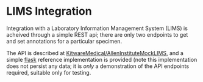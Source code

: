 # LIMS Integration

Integration with a Laboratory Information Management System (LIMS) is acheived through a simple REST api; there are only two endpoints to get and set annotations for a particular specimen.

The API is described at [KitwareMedical/AllenInstituteMockLIMS][mock], and a simple
[flask][flask] reference implementation is provided (note this implementation does not
persist any data; it is _only_ a demonstration of the API endpoints required, suitable 
only for testing.  

[mock]: https://github.com/KitwareMedical/AllenInstituteMockLIMS
[flask]: https://github.com/pallets/flask
